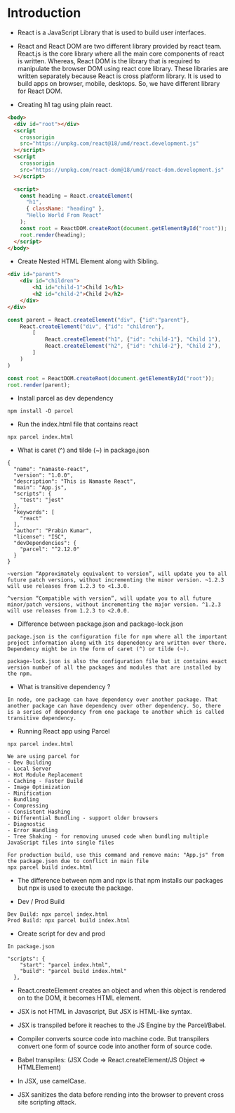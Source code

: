 # Introduction

- React is a JavaScript Library that is used to build user interfaces.

- React and React DOM are two different library provided by react team. React.js is the core library where all the main core components of react is written. Whereas, React DOM is the library that is required to manipulate the browser DOM using react core library. These libraries are written separately because React is cross platform library. It is used to build apps on browser, mobile, desktops. So, we have different library for React DOM.

- Creating h1 tag using plain react.

```html
<body>
  <div id="root"></div>
  <script
    crossorigin
    src="https://unpkg.com/react@18/umd/react.development.js"
  ></script>
  <script
    crossorigin
    src="https://unpkg.com/react-dom@18/umd/react-dom.development.js"
  ></script>

  <script>
    const heading = React.createElement(
      "h1",
      { className: "heading" },
      "Hello World From React"
    );
    const root = ReactDOM.createRoot(document.getElementById("root"));
    root.render(heading);
  </script>
</body>
```

- Create Nested HTML Element along with Sibling.

```html
<div id="parent">
    <div id="children">
        <h1 id="child-1">Child 1</h1>
        <h2 id="child-2">Child 2</h2>
    </div>
</div>
```
```js
const parent = React.createElement("div", {"id":"parent"}, 
    React.createElement("div", {"id": "children"}, 
        [
            React.createElement("h1", {"id": "child-1"}, "Child 1"),
            React.createElement("h2", {"id": "child-2"}, "Child 2"),
        ]
    )
)

const root = ReactDOM.createRoot(document.getElementById("root"));
root.render(parent);
```

- Install parcel as dev dependency
```
npm install -D parcel
```

- Run the index.html file that contains react
```
npx parcel index.html
```

- What is caret (^) and tilde (~) in package.json
```
{
  "name": "namaste-react",
  "version": "1.0.0",
  "description": "This is Namaste React",
  "main": "App.js",
  "scripts": {
    "test": "jest"
  },
  "keywords": [
    "react"
  ],
  "author": "Prabin Kumar",
  "license": "ISC",
  "devDependencies": {
    "parcel": "^2.12.0"
  }
}

```
```
~version “Approximately equivalent to version”, will update you to all future patch versions, without incrementing the minor version. ~1.2.3 will use releases from 1.2.3 to <1.3.0.

^version “Compatible with version”, will update you to all future minor/patch versions, without incrementing the major version. ^1.2.3 will use releases from 1.2.3 to <2.0.0.
```

- Difference between package.json and package-lock.json

```
package.json is the configuration file for npm where all the important project information along with its depenedency are written over there. Dependency might be in the form of caret (^) or tilde (~).

package-lock.json is also the configuration file but it contains exact version number of all the packages and modules that are installed by the npm.
```

- What is transitive dependency ?

```
In node, one package can have dependency over another package. That another package can have dependency over other dependency. So, there is a series of dependency from one package to another which is called transitive dependency.
```

- Running React app using Parcel
```
npx parcel index.html

We are using parcel for
- Dev Building
- Local Server
- Hot Module Replacement
- Caching - Faster Build
- Image Optimization
- Minification
- Bundling
- Compressing
- Consistent Hashing
- Differential Bundling - support older browsers
- Diagnostic
- Error Handling
- Tree Shaking - for removing unused code when bundling multiple JavaScript files into single files

For production build, use this command and remove main: "App.js" from the package.json due to conflict in main file
npx parcel build index.html
```

- The difference between npm and npx is that npm installs our packages but npx is used to execute the package.


- Dev / Prod Build
```
Dev Build: npx parcel index.html
Prod Build: npx parcel build index.html
```

- Create script for dev and prod
```
In package.json

"scripts": {
    "start": "parcel index.html",
    "build": "parcel build index.html"
  },
```

- React.createElement creates an object and when this object is rendered on to the DOM, it becomes HTML element.

- JSX is not HTML in Javascript, But JSX is HTML-like syntax.

- JSX is transpiled before it reaches to the JS Engine by the Parcel/Babel.

- Compiler converts source code into machine code. But transpilers convert one form of source code into another form of source code.

- Babel transpiles: (JSX Code => React.createElement/JS Object => HTMLElement)

- In JSX, use camelCase.

- JSX sanitizes the data before rending into the browser to prevent cross site scripting attack.